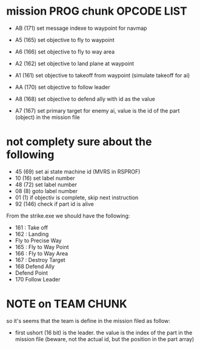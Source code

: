 # mission PROG chunk OPCODE LIST
- AB (171) set message indexe to waypoint for navmap
- A5 (165) set objective to fly to waypoint
- A6 (166) set objective to fly to way area
- A2 (162) set objective to land plane at waypoint
- A1 (161) set objective to takeoff from waypoint (simulate takeoff for ai)
- AA (170) set objective to follow leader
- A8 (168) set objective to defend ally with id as the value

- A7 (167) set primary target for enemy ai, value is the id of the part (object) in the mission file

# not complety sure about the following

- 45 (69) set ai state machine id (MVRS in RSPROF)
- 10 (16) set label number
- 48 (72) set label number
- 08 (8) goto label number
- 01 (1) if objectiv is complete, skip next instruction
- 92 (146) check if part id is alive


From the strike.exe we should have the following:

- 161 : Take off 
- 162 : Landing  
- Fly to 
Precise Way
- 165 : Fly to 
Way Point
- 166 : Fly to 
Way Area
- 167 : Destroy
Target
- 168 Defend
Ally
- Defend
Point
- 170 Follow
Leader

# NOTE on TEAM CHUNK
so it's seems that the team is define in the mission filed as follow:
- first ushort (16 bit) is the leader. the value is the index of the part in the mission file (beware, not the actual id, but the position in the part array)